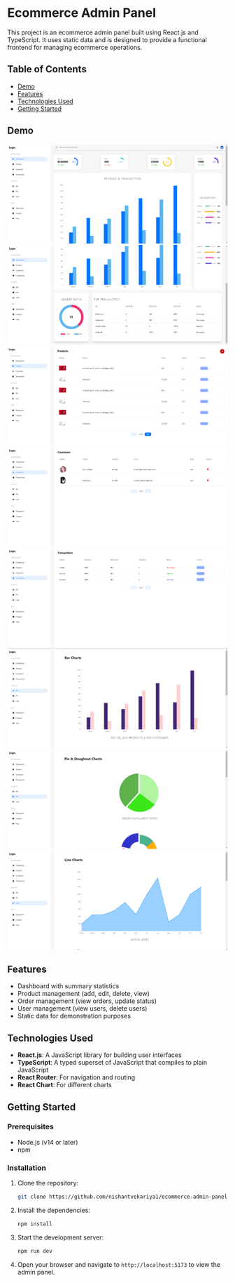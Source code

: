 # Ecommerce Admin Panel

This project is an ecommerce admin panel built using React.js and TypeScript. It uses static data and is designed to provide a functional frontend for managing ecommerce operations.

## Table of Contents

- [Demo](#demo)
- [Features](#features)
- [Technologies Used](#technologies-used)
- [Getting Started](#getting-started)

## Demo

![Demo Screenshot](https://github.com/nishantvekariya1/ecommerce-admin-panel/blob/master/Screenshots/1.png)
![Demo Screenshot](https://github.com/nishantvekariya1/ecommerce-admin-panel/blob/master/Screenshots/2.png)
![Demo Screenshot](https://github.com/nishantvekariya1/ecommerce-admin-panel/blob/master/Screenshots/3.png)
![Demo Screenshot](https://github.com/nishantvekariya1/ecommerce-admin-panel/blob/master/Screenshots/4.png)
![Demo Screenshot](https://github.com/nishantvekariya1/ecommerce-admin-panel/blob/master/Screenshots/5.png)
![Demo Screenshot](https://github.com/nishantvekariya1/ecommerce-admin-panel/blob/master/Screenshots/6.png)
![Demo Screenshot](https://github.com/nishantvekariya1/ecommerce-admin-panel/blob/master/Screenshots/7.png)
![Demo Screenshot](https://github.com/nishantvekariya1/ecommerce-admin-panel/blob/master/Screenshots/8.png)

## Features

- Dashboard with summary statistics
- Product management (add, edit, delete, view)
- Order management (view orders, update status)
- User management (view users, delete users)
- Static data for demonstration purposes

## Technologies Used

- **React.js**: A JavaScript library for building user interfaces
- **TypeScript**: A typed superset of JavaScript that compiles to plain JavaScript
- **React Router**: For navigation and routing
- **React Chart**: For different charts

## Getting Started

### Prerequisites

- Node.js (v14 or later)
- npm

### Installation

1. Clone the repository:
    ```bash
    git clone https://github.com/nishantvekariya1/ecommerce-admin-panel.git
    ```

2. Install the dependencies:
    ```bash
    npm install
    ```

3. Start the development server:
    ```bash
    npm run dev
    ```

4. Open your browser and navigate to `http://localhost:5173` to view the admin panel.
